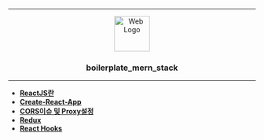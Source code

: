 
* * *

<p align="center">
  <a href="https://github.com/reyeon1209/boilerplate_mern_stack">
    <img src="https://user-images.githubusercontent.com/46713032/85989157-1b252280-ba2b-11ea-9313-5976c8e8253b.png" alt="Web Logo" width="72" height="72">
  </a>
</p>

<h3 align="center">boilerplate_mern_stack</h3>

* * *

- [**ReactJS란**](https://github.com/reyeon1209/boilerplate_mern_stack/blob/master/%EC%A0%95%EB%A6%AC/01_ReactJS%EB%9E%80.md)
- [**Create-React-App**](https://github.com/reyeon1209/boilerplate_mern_stack/blob/master/%EC%A0%95%EB%A6%AC/02_Create-React-App.md)
- [**CORS이슈 및 Proxy설정**](https://github.com/reyeon1209/boilerplate_mern_stack/blob/master/%EC%A0%95%EB%A6%AC/03_CORS%EC%9D%B4%EC%8A%88%20%EB%B0%8F%20Proxy%EC%84%A4%EC%A0%95.md)
- [**Redux**](https://github.com/reyeon1209/boilerplate_mern_stack/blob/master/%EC%A0%95%EB%A6%AC/04_Redux.md)
- [**React Hooks**](https://github.com/reyeon1209/boilerplate_mern_stack/blob/master/%EC%A0%95%EB%A6%AC/05_React%20Hooks.md)
